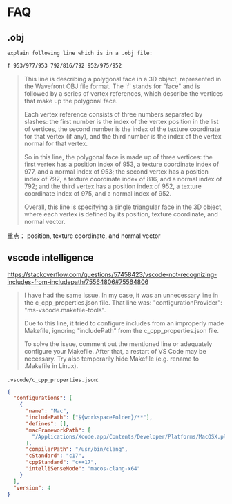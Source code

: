 # FAQ

## .obj

```txt
explain following line which is in a .obj file:

f 953/977/953 792/816/792 952/975/952
```

> This line is describing a polygonal face in a 3D object, represented in the Wavefront OBJ file format. The 'f' stands for "face" and is followed by a series of vertex references, which describe the vertices that make up the polygonal face.
>
> Each vertex reference consists of three numbers separated by slashes: the first number is the index of the vertex position in the list of vertices, the second number is the index of the texture coordinate for that vertex (if any), and the third number is the index of the vertex normal for that vertex.
>
> So in this line, the polygonal face is made up of three vertices: the first vertex has a position index of 953, a texture coordinate index of 977, and a normal index of 953; the second vertex has a position index of 792, a texture coordinate index of 816, and a normal index of 792; and the third vertex has a position index of 952, a texture coordinate index of 975, and a normal index of 952.
>
> Overall, this line is specifying a single triangular face in the 3D object, where each vertex is defined by its position, texture coordinate, and normal vector.

重点： position, texture coordinate, and normal vector

## vscode intelligence

<https://stackoverflow.com/questions/57458423/vscode-not-recognizing-includes-from-includepath/75564806#75564806>

> I have had the same issue. In my case, it was an unnecessary line in the c_cpp_properties.json file. That line was: "configurationProvider": "ms-vscode.makefile-tools".
>
> Due to this line, it tried to configure includes from an improperly made Makefile, ignoring "includePath" from the c_cpp_properties.json file.
>
> To solve the issue, comment out the mentioned line or adequately configure your Makefile. After that, a restart of VS Code may be necessary. Try also temporarily hide Makefile (e.g. rename to .Makefile in Linux).

`.vscode/c_cpp_properties.json`:

```json
{
  "configurations": [
    {
      "name": "Mac",
      "includePath": ["${workspaceFolder}/**"],
      "defines": [],
      "macFrameworkPath": [
        "/Applications/Xcode.app/Contents/Developer/Platforms/MacOSX.platform/Developer/SDKs/MacOSX.sdk/System/Library/Frameworks"
      ],
      "compilerPath": "/usr/bin/clang",
      "cStandard": "c17",
      "cppStandard": "c++17",
      "intelliSenseMode": "macos-clang-x64"
    }
  ],
  "version": 4
}
```
